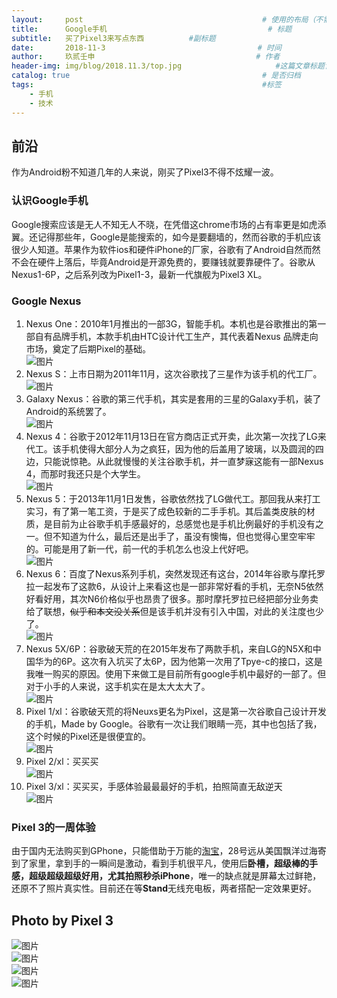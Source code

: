 ```yaml
---
layout:     post   				                        # 使用的布局（不需要改）
title:      Google手机   			            	        # 标题 
subtitle:   买了Pixel3来写点东西          #副标题
date:       2018-11-3            				       # 时间
author:     玖贰壬申					            	# 作者
header-img: img/blog/2018.11.3/top.jpg 	                   #这篇文章标题背景图片
catalog: true 					                     	# 是否归档
tags:							                     	#标签
    - 手机
    - 技术
---
```


## 前沿
作为Android粉不知道几年的人来说，刚买了Pixel3不得不炫耀一波。
### 认识Google手机
Google搜索应该是无人不知无人不晓，在凭借这chrome市场的占有率更是如虎添翼。还记得那些年，Google是能搜索的，如今是要翻墙的，然而谷歌的手机应该很少人知道。苹果作为软件ios和硬件iPhone的厂家，谷歌有了Android自然而然不会在硬件上落后，毕竟Android是开源免费的，要赚钱就要靠硬件了。谷歌从Nexus1-6P，之后系列改为Pixel1-3，最新一代旗舰为Pixel3 XL。

### Google Nexus
1. Nexus One：2010年1月推出的一部3G，智能手机。本机也是谷歌推出的第一部自有品牌手机，本款手机由HTC设计代工生产，其代表着Nexus 品牌走向市场，奠定了后期Pixel的基础。<br>
![图片](https://i.postimg.cc/PJxy2g9j/timg.jpg)
2. Nexus S：上市日期为2011年11月，这次谷歌找了三星作为该手机的代工厂。<br>
![图片]()
3. Galaxy Nexus：谷歌的第三代手机，其实是套用的三星的Galaxy手机，装了Android的系统罢了。<br>
![图片]()
4. Nexus 4：谷歌于2012年11月13日在官方商店正式开卖，此次第一次找了LG来代工。该手机使得大部分人为之疯狂，因为他的后盖用了玻璃，以及圆润的四边，只能说惊艳。从此就慢慢的关注谷歌手机，并一直梦寐这能有一部Nexus 4，而那时我还只是个大学生。<br>
![图片]()
5. Nexus 5：于2013年11月1日发售，谷歌依然找了LG做代工。那回我从来打工实习，有了第一笔工资，于是买了成色较新的二手手机。其后盖类皮肤的材质，是目前为止谷歌手机手感最好的，总感觉也是手机比例最好的手机没有之一。但不知道为什么，最后还是出手了，虽没有懊悔，但也觉得心里空牢牢的。可能是用了新一代，前一代的手机怎么也没上代好吧。<br>
![图片]()
6. Nexus 6：百度了Nexus系列手机，突然发现还有这台，2014年谷歌与摩托罗拉一起发布了这款6，从设计上来看这也是一部非常好看的手机，无奈N5依然好看好用，其次N6价格似乎也昂贵了很多。那时摩托罗拉已经把部分业务卖给了联想，~~似乎和本文没关系~~但是该手机并没有引入中国，对此的关注度也少了。<br>
![图片]()
7. Nexus 5X/6P：谷歌破天荒的在2015年发布了两款手机，来自LG的N5X和中国华为的6P。这次有入坑买了太6P，因为他第一次用了Tpye-c的接口，这是我唯一购买的原因。使用下来做工是目前所有google手机中最好的一部了。但对于小手的人来说，这手机实在是太大太大了。<br>
![图片]()
8. Pixel 1/xl：谷歌破天荒的将Neuxs更名为Pixel，这是第一次谷歌自己设计开发的手机，Made by Google。谷歌有一次让我们眼睛一亮，其中也包括了我，这个时候的Pixel还是很便宜的。<br>
![图片]()
9. Pixel 2/xl：买买买<br>
![图片]()
10. Pixel 3/xl：买买买，手感体验最最最好的手机，拍照简直无敌逆天<br>
![图片]()

### Pixel 3的一周体验
由于国内无法购买到GPhone，只能借助于万能的[淘宝](https://www.taobao.com/)，28号远从美国飘洋过海寄到了家里，拿到手的一瞬间是激动，看到手机很平凡，使用后**卧槽，超级棒的手感，超级超级超级好用，尤其拍照秒杀iPhone**，唯一的缺点就是屏幕太过鲜艳，还原不了照片真实性。目前还在等**Stand**无线充电板，两者搭配一定效果更好。

## Photo by Pixel 3
![图片](https://i.postimg.cc/Nj2sjn63/20181103134913.jpg)<br>
![图片](https://i.postimg.cc/jdLKM1FD/201811031349132.jpg)<br>
![图片](https://i.postimg.cc/xThQhPwt/201811031349133.jpg)<br>
![图片](https://i.postimg.cc/Y9RkPB7W/201811031349135.jpg)